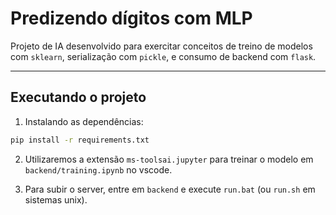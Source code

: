 # Predizendo dígitos com MLP

Projeto de IA desenvolvido para exercitar conceitos de treino de modelos com `sklearn`, serialização com `pickle`, e consumo de backend com `flask`.

-----

## Executando o projeto

1. Instalando as dependências:

```bash
pip install -r requirements.txt
```

2. Utilizaremos a extensão `ms-toolsai.jupyter` para treinar o modelo em `backend/training.ipynb` no vscode.

3. Para subir o server, entre em `backend` e execute `run.bat` (ou `run.sh` em sistemas unix).
